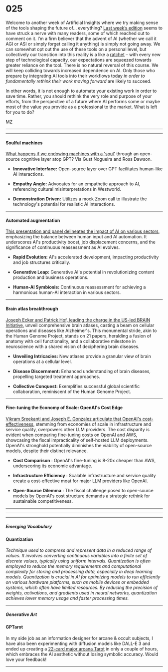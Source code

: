 # 025

Welcome to another week of Artificial Insights where we try making sense of the tools shaping the future of… everything? [Last week’s edition](https://newsletter.envisioning.io/p/the-merge-or-what-happens-after-agi) seems to have struck a nerve with many readers, some of which reached out to comment on it. I’m a firm believer that the advent of AI \(whether we call it AGI or ASI or simply forget calling it anything\) is simply not going away. We can somewhat opt out the use of these tools on a personal level, but collectively our transition into this reality is a like a [ratchet](https://en.wikipedia.org/wiki/Ratchet_%28device%29) – with every new step of technological capacity, our expectations are squeezed towards greater reliance on the tool. There is no natural reversal of this course. We will keep colliding towards increased dependence on AI. Only those who prepare by integrating AI tools into their workflows today _in order to fundamentally rethink their_ _work moving forward_ are likely to succeed.

In other words, it is not enough to automate your existing work in order to save time. Rather, you should rethink the very role and purpose of your efforts, from the perspective of a future where AI performs some or maybe most of the value you provide as a professional to the market. What is left for you to do?

MZ

* * *

* * *

#### Soulful machines

[What happens if we endowing machines with a 'soul'](https://www.youtube.com/watch?v=bVxSk6Typ90) through an open-source cognitive layer atop GPT? Via Gust Nogueira and Ross Dawson.

* **Innovative Interface:** Open-source layer over GPT facilitates human-like AI interactions.

* **Empathy Angle:** Advocates for an empathetic approach to AI, referencing cultural misinterpretations in Westworld.

* **Demonstration Driven:** Utilizes a mock Zoom call to illustrate the technology's potential for realistic AI interactions.

* * *

#### Automated augmentation

[This presentation and panel delineates the impact of AI on various sectors](https://www.youtube.com/watch?v=K1Qq11HeONo), emphasizing the balance between human input and AI automation. It underscores AI's productivity boost, job displacement concerns, and the significance of continuous reassessment as AI evolves.

* **Rapid Evolution:** AI's accelerated development, impacting productivity and job structures critically.

* **Generative Leap:** Generative AI's potential in revolutionizing content production and business operations.

* **Human-AI Symbiosis:** Continuous reassessment for achieving a harmonious human-AI interaction in various sectors.

* * *

#### Brain atlas breakthrough

[Joseph Ecker and Patrick Hof, leading the charge in the US-led BRAIN Initiative](https://www.dw.com/en/new-brain-atlases-will-unlock-mysteries-of-the-human-mind/a-67078463), unveil comprehensive brain atlases, casting a beam on cellular operations and diseases like Alzheimer's. This monumental stride, akin to the Human Genome Project, stands on 21 papers, heralding a fusion of anatomy with cell functionality, and a collaborative milestone in neuroscience with a shared vision of deciphering brain diseases.

* **Unveiling Intricacies:** New atlases provide a granular view of brain operations at a cellular level.

* **Disease Discernment:** Enhanced understanding of brain diseases, propelling targeted treatment approaches.

* **Collective Conquest:** Exemplifies successful global scientific collaboration, reminiscent of the Human Genome Project.

* * *

#### Fine-tuning the Economy of Scale: OpenAI's Cost Edge

[Vikram Sreekanti and Joseph E. Gonzalez articulate that OpenAI's cost-effectiveness](https://generatingconversation.substack.com/p/openai-is-too-cheap-to-beat), stemming from economies of scale in infrastructure and service quality, overpowers other LLM providers. The cost disparity is evident when comparing fine-tuning costs on OpenAI and AWS, showcasing the fiscal impracticality of self-hosted LLM deployments. OpenAI's stronghold potentially diminishes the viability of open-source models, despite their distinct relevance.

* **Cost Comparison** : OpenAI's fine-tuning is 8-20x cheaper than AWS, underscoring its economic advantage.

* **Infrastructure Efficiency** : Scalable infrastructure and service quality create a cost-effective moat for major LLM providers like OpenAI.

* **Open-Source Dilemma** : The fiscal challenge posed to open-source models by OpenAI's cost structure demands a strategic rethink for sustainable competitiveness.

* * *

* * *

* * *

##### Emerging Vocabulary

#### **Quantization**

_Technique used to compress and represent data in a reduced range of values. It involves converting continuous variables into a finite set of discrete values, typically using uniform intervals. Quantization is often employed to reduce the memory requirements and computational complexity for storing and processing data, especially in deep learning models. Quantization is crucial in AI for optimizing models to run efficiently on various hardware platforms, such as mobile devices or embedded systems, which often have limited resources. By reducing the precision of weights, activations, and gradients used in neural networks, quantization achieves lower memory usage and faster processing times._

* * *

##### Generative Art

#### GPTarot

In my side job as an information designer for arcane & occult subjects, I have also been experimenting with diffusion models like DALL-E 3 and ended up creating a [22-card major arcana Tarot](https://twitter.com/michellzappa/status/1713969266251190412) in only a couple of hours, which embraces the AI aesthetic without losing symbolic accuracy. Would love your feedback\!

* * *